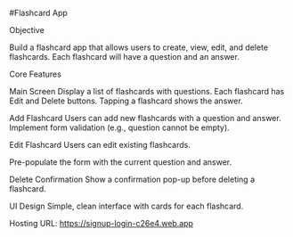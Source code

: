 #Flashcard App

Objective

Build a flashcard app that allows users to create, view, edit, and delete flashcards. Each flashcard will have a question and an answer.

Core Features

Main Screen
Display a list of flashcards with questions.
Each flashcard has Edit and Delete buttons.
Tapping a flashcard shows the answer.

Add Flashcard
Users can add new flashcards with a question and answer.
Implement form validation (e.g., question cannot be empty).

Edit Flashcard
Users can edit existing flashcards.

Pre-populate the form with the current question and answer.

Delete Confirmation
Show a confirmation pop-up before deleting a flashcard.

UI Design
Simple, clean interface with cards for each flashcard.

Hosting URL: https://signup-login-c26e4.web.app 

